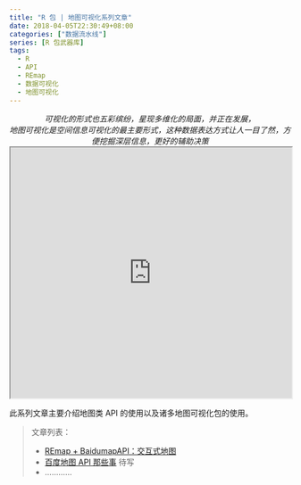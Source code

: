 ```yaml
---
title: "R 包 | 地图可视化系列文章"
date: 2018-04-05T22:30:49+08:00
categories: ["数据流水线"]
series: [R 包武器库]
tags:
  - R
  - API
  - REmap
  - 数据可视化
  - 地图可视化
---
```


<center><i> 
    可视化的形式也五彩缤纷，星现多维化的局面，并正在发展，<br />地图可视化是空间信息可视化的最主要形式，这种数据表达方式让人一目了然，方便挖掘深层信息，更好的辅助决策
</i></center>
<iframe height="450" src="http://lchiffon.github.io/REmap/REmapExamples/demo1.html" width="100%"></iframe>

<!--more-->

此系列文章主要介绍地图类 API 的使用以及诸多地图可视化包的使用。

> 文章列表：
>
> - [REmap + BaidumapAPI：交互式地图](https://blog-1255524710.cos.ap-beijing.myqcloud.com/html/intro.html)
> - [百度地图 API 那些事]() 待写
> - …………
